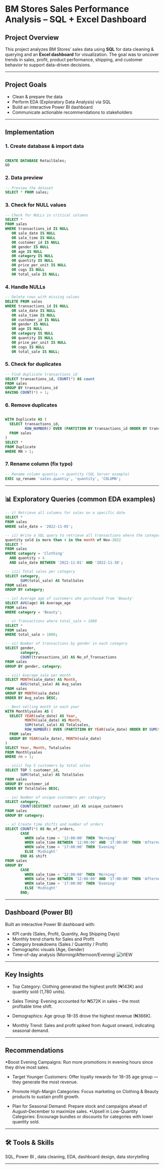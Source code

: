 

#  BM Stores Sales Performance Analysis – SQL + Excel Dashboard

## Project Overview

This project analyzes BM Stores’ sales data using **SQL** for data cleaning & querying and an **Excel dashboard** for visualization. The goal was to uncover trends in sales, profit, product performance, shipping, and customer behavior to support data-driven decisions.

---

##  Project Goals

* Clean & prepare the data
* Perform EDA (Exploratory Data Analysis) via SQL
* Build an interactive Power BI dashboard 
* Communicate actionable recommendations to stakeholders

---

##  Implementation

### 1. Create database & import data

```sql

CREATE DATABASE RetailSales;
GO
```

### 2. Data preview

```sql
-- Preview the dataset
SELECT * FROM sales;
```

### 3. Check for NULL values

```sql
-- Check for NULLs in critical columns
SELECT *
FROM sales
WHERE transactions_id IS NULL
   OR sale_date IS NULL
   OR sale_time IS NULL
   OR customer_id IS NULL
   OR gender IS NULL
   OR age IS NULL
   OR category IS NULL
   OR quantity IS NULL
   OR price_per_unit IS NULL
   OR cogs IS NULL
   OR total_sale IS NULL;
```

### 4. Handle NULLs 

```sql
-- Delete rows with missing values
DELETE FROM sales
WHERE transactions_id IS NULL
   OR sale_date IS NULL
   OR sale_time IS NULL
   OR customer_id IS NULL
   OR gender IS NULL
   OR age IS NULL
   OR category IS NULL
   OR quantity IS NULL
   OR price_per_unit IS NULL
   OR cogs IS NULL
   OR total_sale IS NULL;
```

### 5. Check for duplicates

```sql
-- Find duplicate transactions_id
SELECT transactions_id, COUNT(*) AS count
FROM sales
GROUP BY transactions_id
HAVING COUNT(*) > 1;
```

### 6. Remove duplicates

```sql

WITH Duplicate AS (
  SELECT transactions_id,
         ROW_NUMBER() OVER (PARTITION BY transactions_id ORDER BY transactions_id) AS RN
  FROM sales
)
SELECT *
FROM Duplicate
WHERE RN > 1;
```

### 7. Rename column (fix typo)

```sql
-- Rename column quantiy -> quantity (SQL Server example)
EXEC sp_rename 'sales.quantiy', 'quantity', 'COLUMN';
```

---

## 📊 Exploratory Queries (common EDA examples)

```sql
-- i) Retrieve all columns for sales on a specific date
SELECT *
FROM sales
WHERE sale_date = '2022-11-05';
```

```sql
-- ii) Write a SQL query to retrieve all transactions where the category is 'Clothing' and the
quantity sold is more than 4 in the month of Nov-2022
SELECT *
FROM sales
WHERE category = 'Clothing'
  AND quantity > 4
  AND sale_date BETWEEN '2022-11-01' AND '2022-11-30';
```

```sql
-- iii) Total sales per category
SELECT category,
       SUM(total_sale) AS TotalSales
FROM sales
GROUP BY category;
```

```sql
-- iv) Average age of customers who purchased from 'Beauty'
SELECT AVG(age) AS Average_age
FROM sales
WHERE category = 'Beauty';
```

```sql
-- v) Transactions where total_sale > 1000
SELECT *
FROM sales
WHERE total_sale > 1000;
```

```sql
-- vi) Number of transactions by gender in each category
SELECT gender,
       category,
       COUNT(transactions_id) AS No_of_Transactions
FROM sales
GROUP BY gender, category;
```

```sql
-- vii) Average sale per month
SELECT MONTH(sale_date) AS Month,
       AVG(total_sale) AS Avg_sales
FROM sales
GROUP BY MONTH(sale_date)
ORDER BY Avg_sales DESC;
```

```sql
-- Best-selling month in each year
WITH Monthlysales AS (
  SELECT YEAR(sale_date) AS Year,
         MONTH(sale_date) AS Month,
         SUM(total_sale) AS Totalsales,
         ROW_NUMBER() OVER (PARTITION BY YEAR(sale_date) ORDER BY SUM(total_sale) DESC) AS rn
  FROM sales
  GROUP BY YEAR(sale_date), MONTH(sale_date)
)
SELECT Year, Month, Totalsales
FROM Monthlysales
WHERE rn = 1;
```

```sql
-- viii) Top 5 customers by total sales 
SELECT TOP 5 customer_id,
       SUM(total_sale) AS TotalSales
FROM sales
GROUP BY customer_id
ORDER BY TotalSales DESC;
```

```sql
-- ix) Number of unique customers per category
SELECT category,
       COUNT(DISTINCT customer_id) AS unique_customers
FROM sales
GROUP BY category;
```

```sql
-- x) Create time shifts and number of orders
SELECT COUNT(*) AS No_of_orders,
       CASE
         WHEN sale_time < '12:00:00' THEN 'Morning'
         WHEN sale_time BETWEEN '12:00:00' AND '17:00:00' THEN 'Afternoon'
         WHEN sale_time > '17:00:00' THEN 'Evening'
         ELSE 'Midnight'
       END AS shift
FROM sales
GROUP BY
       CASE
         WHEN sale_time < '12:00:00' THEN 'Morning'
         WHEN sale_time BETWEEN '12:00:00' AND '17:00:00' THEN 'Afternoon'
         WHEN sale_time > '17:00:00' THEN 'Evening'
         ELSE 'Midnight'
       END;
```

---

##  Dashboard (Power BI)

Built an interactive Power BI dashboard with:

* KPI cards (Sales, Profit, Quantity, Avg Shipping Days)
* Monthly trend charts for Sales and Profit
* Category breakdowns (Sales / Quantity / Profit)
* Demographic visuals (Age, Gender)
* Time-of-day analysis (Morning/Afternoon/Evening)
  ![VIEW](https://github.com/ARAFAH-LAWAL102/Retail-Sales-Analysis-with-SQL-and-Power-Bi/blob/main/Screenshot%202025-09-12%20105857.png)



---

## Key Insights
* Top Category: Clothing generated the highest profit (₦143K) and quantity sold (1,780 units).

* Sales Timing: Evening accounted for ₦572K in sales – the most profitable time shift.

* Demographics: Age group 18–35 drove the highest revenue (₦366K).

* Monthly Trend: Sales and profit spiked from August onward, indicating seasonal demand.

---

##  Recommendations

*Boost Evening Campaigns: Run more promotions in evening hours since they drive most sales.

* Target Younger Customers: Offer loyalty rewards for 18–35 age group — they generate the most revenue.

* Promote High-Margin Categories: Focus marketing on Clothing & Beauty products to sustain profit growth.

* Plan for Seasonal Demand: Prepare stock and campaigns ahead of August–December to maximize sales.
*Upsell in Low-Quantity Categories: Encourage bundles or discounts for categories with lower quantity sold.
---

## 🛠 Tools & Skills

SQL, Power BI , data cleaning, EDA, dashboard design, data storytelling

---





